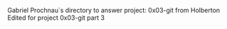 Gabriel Prochnau`s directory to answer project: 0x03-git from Holberton
Edited for project 0x03-git part 3
